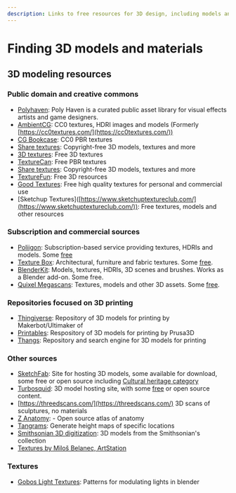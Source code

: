 ```yaml
---
description: Links to free resources for 3D design, including models and materials
---
```


# Finding 3D models and materials

## 3D modeling resources

### Public domain and creative commons

* [Polyhaven](https://polyhaven.com/): Poly Haven is a curated public asset library for visual effects artists and game designers.
* [AmbientCG](https://ambientcg.com/): CC0 textures, HDRI images and models (Formerly [https://cc0textures.com/](https://cc0textures.com/))
* [CG Bookcase](https://www.cgbookcase.com/textures): CC0 PBR textures
* [Share textures](https://www.sharetextures.com/textures): Copyright-free 3D models, textures  and more
* [3D textures](https://3dtextures.me/): Free 3D textures
* [TextureCan](https://www.texturecan.com): Free PBR textures
* [Share textures](https://www.sharetextures.com/): Copyright-free 3D models, textures and more
* [TextureFun](https://texturefun.com/): Free 3D resources
* [Good Textures](https://www.goodtextures.com): Free high quality textures for personal and commercial use
* \[Sketchup Textures]\([https://www.sketchuptextureclub.com/](https://www.sketchuptextureclub.com/)): Free textures, models and other resources

### Subscription and commercial sources

* [Poliigon](https://www.poliigon.com/): Subscription-based service providing textures, HDRIs and models. Some [free](https://www.poliigon.com/search/free)
* [Texture Box](https://texturebox.com/): Architectural, furniture and fabric textures. Some [free](https://texturebox.com/free).
* [BlenderKit](https://www.blenderkit.com/): Models, textures, HDRIs, 3D scenes and brushes. Works as a Blender add-on. Some free.
* [Quixel Megascans](https://quixel.com/megascans/): Textures, models and other 3D assets. Some [free](https://quixel.com/megascans/free).&#x20;

### Repositories focused on 3D printing

* [Thingiverse](https://thingiverse.com): Repository of 3D models for printing by Makerbot/Ultimaker of&#x20;
* [Printables](https://printables.com): Respository of 3D models for printing by Prusa3D
* [Thangs](https://thangs.com): Repository and search engine for 3D models for printing

### Other sources

* [SketchFab](https://sketchfab.com): Site for hosting 3D models, some available for download, some free or open source including [Cultural heritage category](https://sketchfab.com/3d-models/categories/cultural-heritage-history?sort\_by=-likeCount)
* [Turbosquid](https://www.turbosquid.com/): 3D model hosting site, with some [free](https://www.turbosquid.com/Search/3D-Models/free) or open source content.
* [https://threedscans.com/](https://threedscans.com/) 3D scans of sculptures, no materials
* [Z Anatomy](https://www.z-anatomy.com/): - Open source atlas of anatomy
* [Tangrams](https://tangrams.github.io/heightmapper/#7.6625/25.434/10.717): Generate height maps of specific locations
* [Smithsonian 3D digitization](https://3d.si.edu): 3D models from the Smithsonian's collection
* [Textures by Miloš Belanec, ArtStation](https://www.artstation.com/deepmind/albums/89651)

### Textures

* [Gobos Light Textures](https://www.popoops.com/gobos-light-textures/): Patterns for modulating lights in blender
